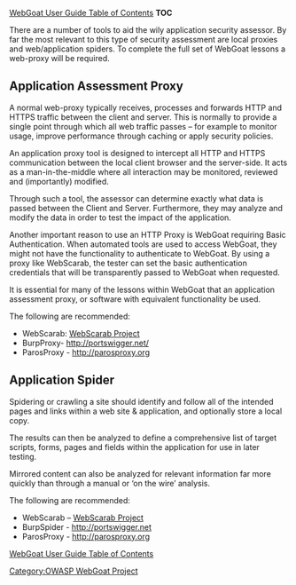 [WebGoat User Guide Table of
Contents](WebGoat_User_Guide_Table_of_Contents "wikilink") __TOC__

There are a number of tools to aid the wily application security
assessor. By far the most relevant to this type of security assessment
are local proxies and web/application spiders. To complete the full set
of WebGoat lessons a web-proxy will be required.

## Application Assessment Proxy

A normal web-proxy typically receives, processes and forwards HTTP and
HTTPS traffic between the client and server. This is normally to provide
a single point through which all web traffic passes – for example to
monitor usage, improve performance through caching or apply security
policies.

An application proxy tool is designed to intercept all HTTP and HTTPS
communication between the local client browser and the server-side. It
acts as a man-in-the-middle where all interaction may be monitored,
reviewed and (importantly) modified.

Through such a tool, the assessor can determine exactly what data is
passed between the Client and Server. Furthermore, they may analyze and
modify the data in order to test the impact of the application.

Another important reason to use an HTTP Proxy is WebGoat requiring Basic
Authentication. When automated tools are used to access WebGoat, they
might not have the functionality to authenticate to WebGoat. By using a
proxy like WebScarab, the tester can set the basic authentication
credentials that will be transparently passed to WebGoat when requested.

It is essential for many of the lessons within WebGoat that an
application assessment proxy, or software with equivalent functionality
be used.

The following are recommended:

  - WebScarab: <u>[WebScarab
    Project](:Category:OWASP_WebScarab_Project "wikilink")</u>
  - BurpProxy- <http://portswigger.net/>
  - ParosProxy - <http://parosproxy.org>

## Application Spider

Spidering or crawling a site should identify and follow all of the
intended pages and links within a web site & application, and optionally
store a local copy.

The results can then be analyzed to define a comprehensive list of
target scripts, forms, pages and fields within the application for use
in later testing.

Mirrored content can also be analyzed for relevant information far more
quickly than through a manual or ‘on the wire’ analysis.

The following are recommended:

  - WebScarab – [WebScarab
    Project](:Category:OWASP_WebScarab_Project "wikilink")
  - BurpSpider - <http://portswigger.net>
  - ParosProxy - <http://parosproxy.org>

[WebGoat User Guide Table of
Contents](WebGoat_User_Guide_Table_of_Contents "wikilink")

[Category:OWASP WebGoat
Project](Category:OWASP_WebGoat_Project "wikilink")
